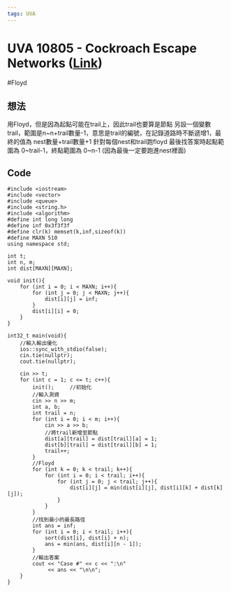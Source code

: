 ```yaml
---
tags: UVA
---
```

# UVA 10805	- Cockroach Escape Networks ([Link](https://onlinejudge.org/external/108/10805.pdf))
#Floyd

## 想法
用Floyd，但是因為起點可能在trail上，因此trail也要算是節點
另設一個變數trail，範圍是n~n+trail數量-1，意思是trail的編號，在記錄道路時不斷遞增1，最終的值為 nest數量+trail數量+1
針對每個nest和trail跑floyd
最後找答案時起點範圍為 0~trail-1，終點範圍為 0~n-1 (因為最後一定要跑進nest裡面)

## Code
```c=
#include <iostream>
#include <vector>
#include <queue>
#include <string.h>
#include <algorithm>
#define int long long
#define inf 0x3f3f3f
#define clr(k) memset(k,inf,sizeof(k))
#define MAXN 510
using namespace std;

int t;
int n, m;
int dist[MAXN][MAXN];

void init(){
    for (int i = 0; i < MAXN; i++){
        for (int j = 0; j < MAXN; j++){
            dist[i][j] = inf;
        }
        dist[i][i] = 0;
    }
}

int32_t main(void){
    //輸入輸出優化
    ios::sync_with_stdio(false);
	cin.tie(nullptr);
	cout.tie(nullptr);

    cin >> t;
    for (int c = 1; c <= t; c++){
        init();     //初始化
        //輸入測資
        cin >> n >> m;
        int a, b;
        int trail = n;
        for (int i = 0; i < m; i++){
            cin >> a >> b;
            //將trail新增至節點
            dist[a][trail] = dist[trail][a] = 1;
            dist[b][trail] = dist[trail][b] = 1;
            trail++;
        }
        //Floyd
        for (int k = 0; k < trail; k++){
            for (int i = 0; i < trail; i++){
                for (int j = 0; j < trail; j++){
                    dist[i][j] = min(dist[i][j], dist[i][k] + dist[k][j]);
                }
            }
        }
        //找到最小的最長路徑
        int ans = inf;
        for (int i = 0; i < trail; i++){
            sort(dist[i], dist[i] + n);
            ans = min(ans, dist[i][n - 1]);
        }
        //輸出答案
        cout << "Case #" << c << ":\n"
             << ans << "\n\n";
    }
}
```